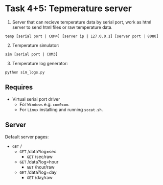 # Task 4+5: Tepmerature server
1. Server that can recieve temperature data by serial port, work as html server to send html files or raw temperature data.
```
temp [serial port | COM4] [server ip | 127.0.0.1] [server port | 8080]
```

2. Temperature simulator:
```
sim [serial port | COM3]
```

3. Temperature log generator:
```
python sim_logs.py
```

## Requires
* Virtual serial port driver
    * For `Windows` e.g. `com0com`.
    * For `Linux` installing and running `socat.sh`.

## Server
Default server pages:
* `GET` /
    * `GET` /data?log=sec
        * `GET` /sec/raw
    * `GET` /data?log=hour
        * `GET` /hour/raw
    * `GET` /data?log=day
        * `GET` /day/raw
